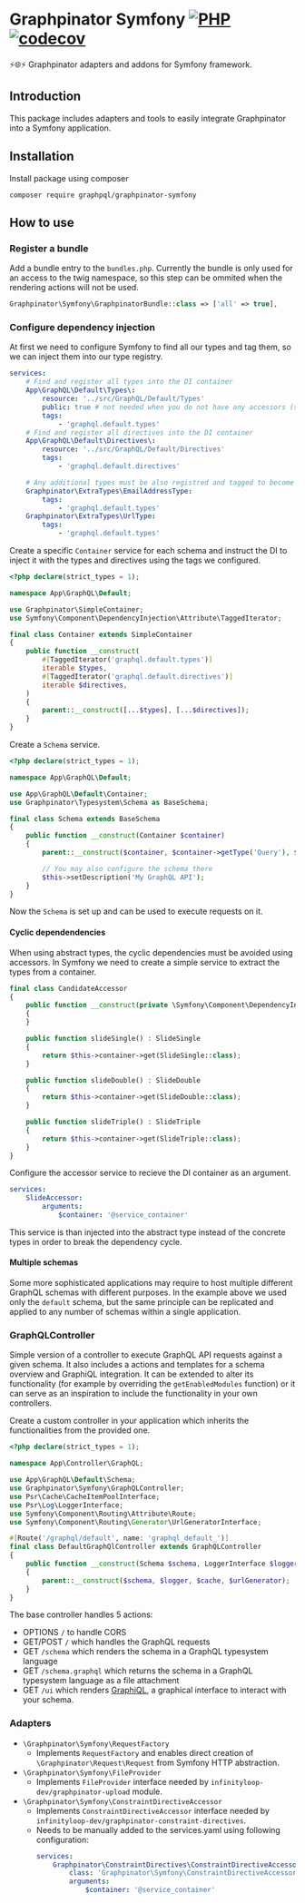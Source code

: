 # Graphpinator Symfony [![PHP](https://github.com/infinityloop-dev/graphpinator-symfony/workflows/PHP/badge.svg?branch=master)](https://github.com/infinityloop-dev/graphpinator-symfony/actions?query=workflow%3APHP) [![codecov](https://codecov.io/gh/infinityloop-dev/graphpinator-symfony/branch/master/graph/badge.svg)](https://codecov.io/gh/infinityloop-dev/graphpinator-symfony)

:zap::globe_with_meridians::zap: Graphpinator adapters and addons for Symfony framework.

## Introduction

This package includes adapters and tools to easily integrate Graphpinator into a Symfony application.

## Installation

Install package using composer

```composer require graphpql/graphpinator-symfony```

## How to use

### Register a bundle

Add a bundle entry to the `bundles.php`. Currently the bundle is only used for an access to the twig namespace, so this step can be ommited when the rendering actions will not be used.

```php
Graphpinator\Symfony\GraphpinatorBundle::class => ['all' => true],
```

### Configure dependency injection

At first we need to configure Symfony to find all our types and tag them, so we can inject them into our type registry.

```yaml
services:
    # Find and register all types into the DI container
    App\GraphQL\Default\Types\:
        resource: '../src/GraphQL/Default/Types'
        public: true # not needed when you do not have any accessors (see the cyclic dependencies section of this documentation)
        tags:
            - 'graphql.default.types'
    # Find and register all directives into the DI container
    App\GraphQL\Default\Directives\:
        resource: '../src/GraphQL/Default/Directives'
        tags:
            - 'graphql.default.directives'

    # Any additional types must be also registred and tagged to become available in the type container
    Graphpinator\ExtraTypes\EmailAddressType:
        tags:
            - 'graphql.default.types'
    Graphpinator\ExtraTypes\UrlType:
        tags:
            - 'graphql.default.types'
```

Create a specific `Container` service for each schema and instruct the DI to inject it with the types and directives using the tags we configured.

```php
<?php declare(strict_types = 1);

namespace App\GraphQL\Default;

use Graphpinator\SimpleContainer;
use Symfony\Component\DependencyInjection\Attribute\TaggedIterator;

final class Container extends SimpleContainer
{
    public function __construct(
        #[TaggedIterator('graphql.default.types')]
        iterable $types,
        #[TaggedIterator('graphql.default.directives')]
        iterable $directives,
    )
    {
        parent::__construct([...$types], [...$directives]);
    }
}
```

Create a `Schema` service.

```php
<?php declare(strict_types = 1);

namespace App\GraphQL\Default;

use App\GraphQL\Default\Container;
use Graphpinator\Typesystem\Schema as BaseSchema;

final class Schema extends BaseSchema
{
    public function __construct(Container $container)
    {
        parent::__construct($container, $container->getType('Query'), $container->getType('Mutation'));

        // You may also configure the schema there
        $this->setDescription('My GraphQL API');
    }
}
```

Now the `Schema` is set up and can be used to execute requests on it.

#### Cyclic dependendencies

When using abstract types, the cyclic dependencies must be avoided using accessors. In Symfony we need to create a simple service to extract the types from a container.

```php
final class CandidateAccessor
{
    public function __construct(private \Symfony\Component\DependencyInjection\ContainerInterface $container)
    {
    }

    public function slideSingle() : SlideSingle
    {
        return $this->container->get(SlideSingle::class);
    }

    public function slideDouble() : SlideDouble
    {
        return $this->container->get(SlideDouble::class);
    }

    public function slideTriple() : SlideTriple
    {
        return $this->container->get(SlideTriple::class);
    }
}

```

Configure the accessor service to recieve the DI container as an argument.

```yaml
services:
    SlideAccessor:
        arguments:
            $container: '@service_container'
```

This service is than injected into the abstract type instead of the concrete types in order to break the dependency cycle.

#### Multiple schemas

Some more sophisticated applications may require to host multiple different GraphQL schemas with different purposes.
In the example above we used only the `default` schema, but the same principle can be replicated and applied to any number of schemas within a single application.

### GraphQLController

Simple version of a controller to execute GraphQL API requests against a given schema. It also includes a actions and templates for a schema overview and GraphiQL integration. It can be extended to alter its functionality (for example by overriding the `getEnabledModules` function) or it can serve as an inspiration to include the functionality in your own controllers.

Create a custom controller in your application which inherits the functionalities from the provided one.

```php
<?php declare(strict_types = 1);

namespace App\Controller\GraphQL;

use App\GraphQL\Default\Schema;
use Graphpinator\Symfony\GraphQLController;
use Psr\Cache\CacheItemPoolInterface;
use Psr\Log\LoggerInterface;
use Symfony\Component\Routing\Attribute\Route;
use Symfony\Component\Routing\Generator\UrlGeneratorInterface;

#[Route('/graphql/default', name: 'graphql_default_')]
final class DefaultGraphQlController extends GraphQLController
{
    public function __construct(Schema $schema, LoggerInterface $logger, CacheItemPoolInterface $cache, UrlGeneratorInterface $urlGenerator)
    {
        parent::__construct($schema, $logger, $cache, $urlGenerator);
    }
}

```

The base controller handles 5 actions:

- OPTIONS `/` to handle CORS
- GET/POST `/`  which handles the GraphQL requests
- GET `/schema`  which renders the schema in a GraphQL typesystem language
- GET `/schema.graphql`  which returns the schema in a GraphQL typesystem language as a file attachment
- GET `/ui`  which renders [GraphiQL](https://github.com/graphql/graphiql/tree/main/packages/graphiql#readme), a graphical interface to interact with your schema.

### Adapters

- `\Graphpinator\Symfony\RequestFactory`
    - Implements `RequestFactory` and enables direct creation of `\Graphpinator\Request\Request` from Symfony HTTP abstraction.
- `\Graphpinator\Symfony\FileProvider`
    - Implements `FileProvider` interface needed by `infinityloop-dev/graphpinator-upload` module.
- `\Graphpinator\Symfony\ConstraintDirectiveAccessor`
    - Implements `ConstraintDirectiveAccessor` interface needed by `infinityloop-dev/graphpinator-constraint-directives`.
    - Needs to be manually added to the services.yaml using following configuration:
      ```yaml
      services:
          Graphpinator\ConstraintDirectives\ConstraintDirectiveAccessor:
              class: 'Graphpinator\Symfony\ConstraintDirectiveAccessor'
              arguments:
                  $container: '@service_container'
      ```
